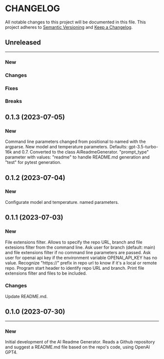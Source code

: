 # CHANGELOG

All notable changes to this project will be documented in this file.
This project adheres to [Semantic Versioning](http://semver.org/) and [Keep a Changelog](http://keepachangelog.com/).



## Unreleased
---

### New

### Changes

### Fixes

### Breaks


## 0.1.3 (2023-07-05)

### New
Command line parameters changed from positional to named with the argparse.
New model and temperature parameters. Defaults: gpt-3.5-turbo-16k and 0.7.
Converted to the class AiReadmeGenerator.
"prompt_type" parameter with values: "readme" to handle README.md generation and "test" for pytest generation.


## 0.1.2 (2023-07-04)

### New
Configurate model and temperature.
named parameters.


## 0.1.1 (2023-07-03)

### New
File extensions filter.
Allows to specify the repo URL, branch and file extesions filter from the command line.
Ask user for branch (default: main) and file extensions filter if no command line parameters are passed.
Ask user for openai api key if the environment variable OPENAI_API_KEY has no value.
Recognize "https://" prefix in repo url to know if it's a local or remote repo.
Program start header to identify repo URL and branch.
Print file extensions filter and files to be included.

### Changes

Update README.md.


## 0.1.0 (2023-07-30)
---

### New
Initial development of the AI Readme Generator. Reads a Github repository and suggest a README.md file based on the repo's code, using OpenAI GPT4.
